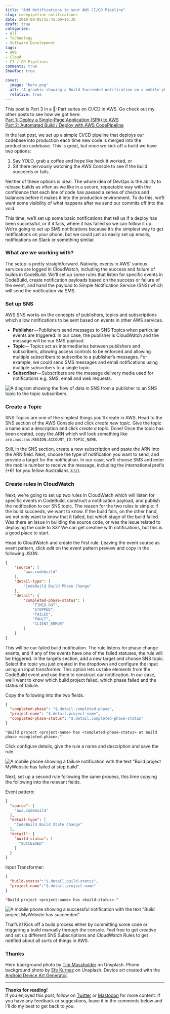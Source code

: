 ```yaml
---
title: "Add Notifications to your AWS CI/CD Pipeline"
slug: codepipeline-notifications
date: 2018-08-05T15:45:00+10:30
draft: true
categories:
- All
- Technology
- Software Development
tags:
- AWS
- Cloud
- CI / CD Pipelines
comments: true
ShowToc: true

cover:
  image: "hero.png"
  alt: "A graphic showing a Build Succeeded notification on a mobile phone."
  relative: true
---
```


This post is Part 3 in a 🤷-Part series on CI/CD in AWS. Go check out my other posts to see how we got here:  
[Part 1: Deploy a Single-Page Application (SPA) to AWS](../deploy-spa-aws)  
[Part 2: Automated Build / Deploy with AWS CodePipeline](../aws-codepipeline)

In the last post, we set up a simple CI/CD pipeline that deploys our codebase into production each time new code is merged into the production codebase. This is great, but once we kick off a build we have two options:

1.  Say YOLO, grab a coffee and hope like heck it worked, or
2.  Sit there nervously watching the AWS Console to see if the build succeeds or fails.

Neither of these options is ideal. The whole idea of DevOps is the ability to release builds as often as we like in a secure, repeatable way with the confidence that each line of code has passed a series of checks and balances before it makes it into the production environment. To do this, we’ll want some visibility of what happens after we send our commits off into the void.

This time, we’ll set up some basic notifications that tell us if a deploy has been successful, or if it fails, where it has failed so we can follow it up. We’re going to set up SMS notifications because it’s the simplest way to get notifications on your phone, but we could just as easily set up emails, notifications on Slack or something similar.

### What are we working with?

The setup is pretty straightforward. Natively, events in AWS’ various services are logged in CloudWatch, including the success and failure of builds in CodeBuild. We’ll set up some rules that listen for specific events in CodeBuild, create notification payloads based on the success or failure of the event, and hand the payload to Simple Notification Service (SNS) which will send the notification via SMS.

### Set up SNS

AWS SNS works on the concepts of publishers, topics and subscriptions which allow notifications to be sent based on events in other AWS services.

*   **Publisher** — Publishers send messages to SNS Topics when particular events are triggered. In our case, the publisher is CloudWatch and the message will be our SMS payload.
*   **Topic** — Topics act as intermediaries between publishers and subscribers, allowing access controls to be enforced and allowing multiple subscribers to subscribe to a publisher’s messages. For example, we could send SMS messages and email notifications using multiple subscribers to a single topic.
*   **Subscriber** — Subscribers are the message delivery media used for notifications e.g. SMS, email and web requests.

![A diagram showing the flow of data in SNS from a publisher to an SNS topic to the topic subscribers.](sns-how-works.png)


### Create a Topic

SNS Topics are one of the simplest things you’ll create in AWS. Head to the SNS section of the AWS Console and click _create new topic._ Give the topic a name and a description and click _create a topic._ Done! Once the topic has been created, copy the ARN which will look something like `arn:aws:sns:REGION:ACCOUNT_ID:TOPIC_NAME`.

Still, in the SNS section, create a new subscription and paste the ARN into the ARN field. Next, choose the type of notification you want to send, and provide a target for the notification. In our case, we’ll choose SMS and enter the mobile number to receive the message, including the international prefix (+61 for you fellow Australians 🇦🇺).

### Create rules in CloudWatch

Next, we’re going to set up two rules in CloudWatch which will listen for specific events in CodeBuild, construct a notification payload, and publish the notification to our SNS topic. The reason for the two rules is simple: if the build succeeds, we want to know. If the build fails, on the other hand, we not only want to know that it failed, but which stage of the build failed. Was there an issue in building the source code, or was the issue related to deploying the code to S3? We can get creative with notifications, but this is a good place to start.

Head to CloudWatch and create the first rule. Leaving the event source as event pattern, click _edit_ on the event pattern preview and copy in the following JSON.

```json
{
    "source": [
        "aws.codebuild"
    ],
    "detail-type": [
        "CodeBuild Build Phase Change"
    ],
    "detail": {
        "completed-phase-status": [
            "TIMED_OUT",
            "STOPPED",
            "FAILED",
            "FAULT",
            "CLIENT_ERROR"
        ]
    }
}
```

This will be our failed build notification. The rule listens for phase change events, and if any of the events have one of the failed statuses, the rule will be triggered. In the targets section, add a new target and choose SNS topic. Select the topic you just created in the dropdown and configure the input using an input transformer. This option lets us take elements from the CodeBuild event and use them to construct our notification. In our case, we’ll want to know which build project failed, which phase failed and the status of failure.

Copy the following into the two fields.

```json
{  
  "completed-phase": "$.detail.completed-phase",  
  "project-name": "$.detail.project-name",  
  "completed-phase-status": "$.detail.completed-phase-status"  
}
```
```text
"Build project <project-name> has <completed-phase-status> at build phase <completed-phase>."
```

Click configure details, give the rule a name and description and save the rule.

![A mobile phone showing a failure notification with the text "Build project MyWebsite has failed at step build".](build-failed-notification_framed_cropped.png)

Next, set up a second rule following the same process, this time copying the following into the relevant fields.

Event pattern:

```json
{  
  "source": [  
    "aws.codebuild"  
  ],  
  "detail-type": [  
    "CodeBuild Build State Change"  
  ],
  "detail": {  
    "build-status": [  
      "SUCCEEDED"  
    ]
  }
}
```

Input Transformer:
```json
{  
  "build-status":"$.detail.build-status",  
  "project-name":"$.detail.project-name"  
}
```

```text
"Build project <project-name> has <build-status>."
```

![A mobile phone showing a successful notification with the text "Build project MyWebsite has succeeded".](build-success-notification-2_framed_cropped.png)

That’s it! Kick off a build process either by committing some code or triggering a build manually through the console. Feel free to get creative and set up different SNS Subscriptions and CloudWatch Rules to get notified about all sorts of things in AWS.

### Thanks

Hero background photo by [Tim Mossholder](https://unsplash.com/photos/smoHvx4e3TU?utm_source=unsplash&utm_medium=referral&utm_content=creditCopyText) on Unsplash. Phone background photo by [Efe Kurnaz](https://unsplash.com/photos/RnCPiXixooY?utm_source=unsplash&utm_medium=referral&utm_content=creditCopyText) on Unsplash. Device art created with the [Android Device Art Generator](https://developer.android.com/distribute/marketing-tools/device-art-generator).

---

**Thanks for reading!**  
If you enjoyed this post, follow on [Twitter](https://www.twitter.com/@JakobTheDev) or [Mastodon](https://infosec.exchange/@JakobTheDev) for more content. If you have any feedback or suggestions, leave it in the comments below and I'll do my best to get back to you.
